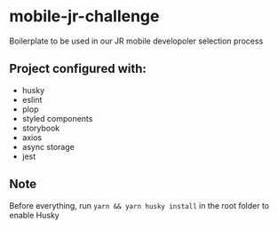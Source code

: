 # mobile-jr-challenge
Boilerplate to be used in our JR mobile developoler selection process

## Project configured with:
- husky
- eslint
- plop
- styled components
- storybook
- axios
- async storage
- jest

## Note
Before everything, run `yarn && yarn husky install` in the root folder to enable Husky
